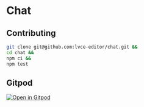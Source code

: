 # Chat

## Contributing

```sh
git clone git@github.com:lvce-editor/chat.git &&
cd chat &&
npm ci &&
npm test
```

## Gitpod

[![Open in Gitpod](https://gitpod.io/button/open-in-gitpod.svg)](https://gitpod.io/#https://github.com/lvce-editor/chat)
